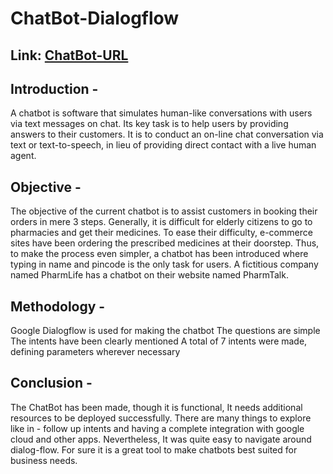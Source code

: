 # ChatBot-Dialogflow
## Link: [ChatBot-URL](https://bot.dialogflow.com/71796935-8687-4cfc-a773-38376df5f54a)

## Introduction - 

A chatbot is software that simulates human-like conversations with users via text messages on chat. Its key task is to help users by providing answers to their customers. It is to conduct an on-line chat conversation via text or text-to-speech, in lieu of providing direct contact with a live human agent. 

## Objective - 

The objective of the current chatbot is to assist customers in booking their orders in mere 3 steps. 
Generally, it is difficult for elderly citizens to go to pharmacies and get their medicines. 
To ease their difficulty, e-commerce sites have been ordering the prescribed medicines at their doorstep. 
Thus, to make the process even simpler, a chatbot has been introduced where typing in name and pincode is the only task for users. 
A fictitious company named PharmLife has a chatbot on their website named PharmTalk. 

## Methodology - 

Google Dialogflow is used for making the chatbot
The questions are simple
The intents have been clearly mentioned 
A total of 7 intents were made, defining parameters wherever necessary 

## Conclusion - 

The ChatBot has been made, though it is functional, It needs additional resources to be deployed successfully. There are many things to explore like in - follow up intents and having a complete integration with google cloud and other apps. 
Nevertheless, It was quite easy to navigate around dialog-flow. For sure it is a great tool to make chatbots best suited for business needs. 
















































